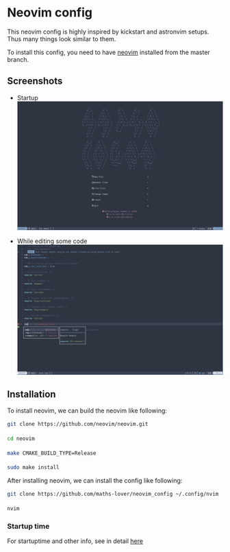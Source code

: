 # Neovim config

This neovim config is highly inspired by kickstart and astronvim setups.
Thus many things look similar to them.

To install this config, you need to have [neovim](https://neovim.io/)
installed from the master branch.

## Screenshots

- Startup
![Startup Dashboard](screenshots/neovim_startup.png)

- While editing some code
![Editing Text](screenshots/neovim_editing.png)

## Installation

To install neovim, we can build the neovim like following:

```bash
git clone https://github.com/neovim/neovim.git

cd neovim

make CMAKE_BUILD_TYPE=Release

sudo make install
```

After installing neovim, we can install the config like following:

```bash
git clone https://github.com/maths-lover/neovim_config ~/.config/nvim

nvim
```

### Startup time

For startuptime and other info, see in detail [here](log.txt)
